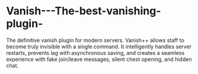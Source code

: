 # Vanish---The-best-vanishing-plugin-
The definitive vanish plugin for modern servers. Vanish++ allows staff to become truly invisible with a single command. It intelligently handles server restarts, prevents lag with asynchronous saving, and creates a seamless experience with fake join/leave messages, silent chest opening, and hidden chat.
